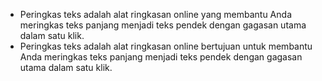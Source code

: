 * Peringkas teks adalah alat ringkasan online yang membantu Anda meringkas teks panjang menjadi teks pendek dengan gagasan utama dalam satu klik.
* Peringkas teks adalah alat ringkasan online bertujuan untuk membantu Anda meringkas teks panjang menjadi teks pendek dengan gagasan utama dalam satu klik.

